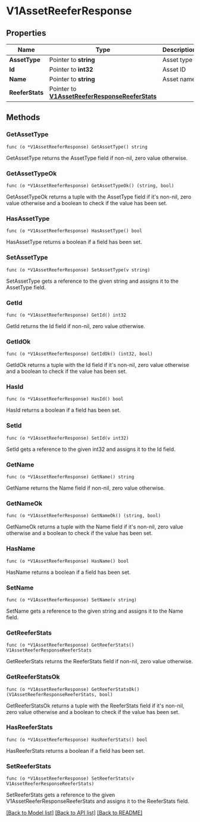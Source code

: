 # V1AssetReeferResponse

## Properties

Name | Type | Description | Notes
------------ | ------------- | ------------- | -------------
**AssetType** | Pointer to **string** | Asset type | [optional] 
**Id** | Pointer to **int32** | Asset ID | [optional] 
**Name** | Pointer to **string** | Asset name | [optional] 
**ReeferStats** | Pointer to [**V1AssetReeferResponseReeferStats**](V1AssetReeferResponse_reeferStats.md) |  | [optional] 

## Methods

### GetAssetType

`func (o *V1AssetReeferResponse) GetAssetType() string`

GetAssetType returns the AssetType field if non-nil, zero value otherwise.

### GetAssetTypeOk

`func (o *V1AssetReeferResponse) GetAssetTypeOk() (string, bool)`

GetAssetTypeOk returns a tuple with the AssetType field if it's non-nil, zero value otherwise
and a boolean to check if the value has been set.

### HasAssetType

`func (o *V1AssetReeferResponse) HasAssetType() bool`

HasAssetType returns a boolean if a field has been set.

### SetAssetType

`func (o *V1AssetReeferResponse) SetAssetType(v string)`

SetAssetType gets a reference to the given string and assigns it to the AssetType field.

### GetId

`func (o *V1AssetReeferResponse) GetId() int32`

GetId returns the Id field if non-nil, zero value otherwise.

### GetIdOk

`func (o *V1AssetReeferResponse) GetIdOk() (int32, bool)`

GetIdOk returns a tuple with the Id field if it's non-nil, zero value otherwise
and a boolean to check if the value has been set.

### HasId

`func (o *V1AssetReeferResponse) HasId() bool`

HasId returns a boolean if a field has been set.

### SetId

`func (o *V1AssetReeferResponse) SetId(v int32)`

SetId gets a reference to the given int32 and assigns it to the Id field.

### GetName

`func (o *V1AssetReeferResponse) GetName() string`

GetName returns the Name field if non-nil, zero value otherwise.

### GetNameOk

`func (o *V1AssetReeferResponse) GetNameOk() (string, bool)`

GetNameOk returns a tuple with the Name field if it's non-nil, zero value otherwise
and a boolean to check if the value has been set.

### HasName

`func (o *V1AssetReeferResponse) HasName() bool`

HasName returns a boolean if a field has been set.

### SetName

`func (o *V1AssetReeferResponse) SetName(v string)`

SetName gets a reference to the given string and assigns it to the Name field.

### GetReeferStats

`func (o *V1AssetReeferResponse) GetReeferStats() V1AssetReeferResponseReeferStats`

GetReeferStats returns the ReeferStats field if non-nil, zero value otherwise.

### GetReeferStatsOk

`func (o *V1AssetReeferResponse) GetReeferStatsOk() (V1AssetReeferResponseReeferStats, bool)`

GetReeferStatsOk returns a tuple with the ReeferStats field if it's non-nil, zero value otherwise
and a boolean to check if the value has been set.

### HasReeferStats

`func (o *V1AssetReeferResponse) HasReeferStats() bool`

HasReeferStats returns a boolean if a field has been set.

### SetReeferStats

`func (o *V1AssetReeferResponse) SetReeferStats(v V1AssetReeferResponseReeferStats)`

SetReeferStats gets a reference to the given V1AssetReeferResponseReeferStats and assigns it to the ReeferStats field.


[[Back to Model list]](../README.md#documentation-for-models) [[Back to API list]](../README.md#documentation-for-api-endpoints) [[Back to README]](../README.md)


